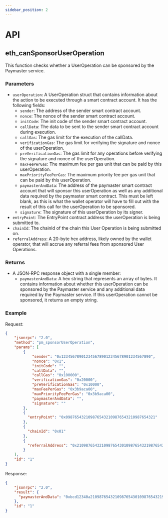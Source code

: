 ```yaml
---
sidebar_position: 2
---
```


# API

## eth_canSponsorUserOperation

This function checks whether a UserOperation can be sponsored by the Paymaster service.

### Parameters

- `userOperation`: A UserOperation struct that contains information about the action to be executed through a smart contract account. It has the following fields:
  - `sender`: The address of the sender smart contract account.
  - `nonce`: The nonce of the sender smart contract account.
  - `initCode`: The init code of the sender smart contract account.
  - `callData`: The data to be sent to the sender smart contract account during execution.
  - `callGas`: The gas limit for the execution of the callData.
  - `verificationGas`: The gas limit for verifying the signature and nonce of the userOperation.
  - `preVerificationGas`: The gas limit for any operations before verifying the signature and nonce of the userOperation.
  - `maxFeePerGas`: The maximum fee per gas unit that can be paid by this userOperation.
  - `maxPriorityFeePerGas`: The maximum priority fee per gas unit that can be paid by this userOperation.
  - `paymasterAndData`: The address of the paymaster smart contract account that will sponsor this userOperation as well as any additional data required by the paymaster smart contract. This must be left blank, as this is what the wallet operator will have to fill out with the result of this call for the userOperation to be sponsored.
  - `signature`: The signature of this userOperation by its signer.
- `entryPoint`: The EntryPoint contract address the userOperation is being submitted to.
- `chainId`: The chainId of the chain this User Operation is being submitted on.
- `referralAddress`: A 20-byte hex address, likely owned by the wallet operator, that will accrue any referral fees from sponsored User Operations.

### Returns

- A JSON-RPC response object with a single member:
  - `paymasterAndData`: A hex string that represents an array of bytes. It contains information about whether this userOperation can be sponsored by
the Paymaster service and any additional data required by
the Paymaster service. If this userOperation cannot be sponsored, it returns an empty string.

### Example

Request:

```json
{
    "jsonrpc": "2.0",
    "method": "pm_sponsorUserOperation",
    "params": [
        {
            "sender": "0x1234567890123456789012345678901234567890",
            "nonce": "0x1",
            "initCode": "",
            "callData": "",
            "callGas": "0x100000",
            "verificationGas": "0x20000",
            "preVerificationGas": "0x10000",
            "maxFeePerGas": "0x3b9aca00",
            "maxPriorityFeePerGas": "0x3b9aca00",
            "paymasterAndData": "",
            "signature": ""
        },
        {
          "entryPoint": "0x0987654321098765432109876543210987654321"
        },
        {
          "chainId": "0x01"
        },
        {
          "referralAddress": "0x2109876543210987654301098765432198765432"
        }
    ],
    "id": "1"
}
```

Response:

```json
{
    "jsonrpc": "2.0",
    "result": {
      "paymasterAndData": "0xbcd12340a2109876543210987654301098765432198765432"
    },
    "id": "1"
}
```